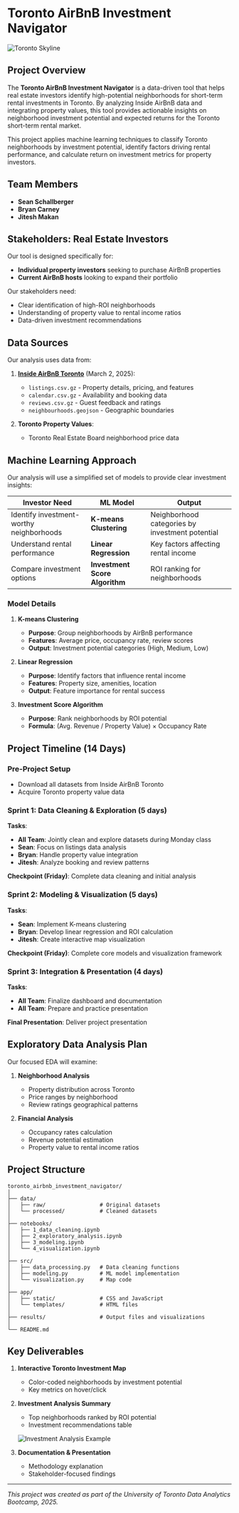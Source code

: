 # Toronto AirBnB Investment Navigator

![Toronto Skyline](https://images.unsplash.com/photo-1517090504586-fde19ea6066f?auto=format&fit=crop&q=80&w=1200)

## Project Overview

The **Toronto AirBnB Investment Navigator** is a data-driven tool that helps real estate investors identify high-potential neighborhoods for short-term rental investments in Toronto. By analyzing Inside AirBnB data and integrating property values, this tool provides actionable insights on neighborhood investment potential and expected returns for the Toronto short-term rental market.

This project applies machine learning techniques to classify Toronto neighborhoods by investment potential, identify factors driving rental performance, and calculate return on investment metrics for property investors.

## Team Members
- **Sean Schallberger**
- **Bryan Carney**
- **Jitesh Makan**

## Stakeholders: Real Estate Investors

Our tool is designed specifically for:
- **Individual property investors** seeking to purchase AirBnB properties
- **Current AirBnB hosts** looking to expand their portfolio

Our stakeholders need:
- Clear identification of high-ROI neighborhoods
- Understanding of property value to rental income ratios
- Data-driven investment recommendations

## Data Sources

Our analysis uses data from:

1. **[Inside AirBnB Toronto](https://insideairbnb.com/get-the-data/)** (March 2, 2025):
   - `listings.csv.gz` - Property details, pricing, and features
   - `calendar.csv.gz` - Availability and booking data
   - `reviews.csv.gz` - Guest feedback and ratings
   - `neighbourhoods.geojson` - Geographic boundaries

2. **Toronto Property Values**:
   - Toronto Real Estate Board neighborhood price data

## Machine Learning Approach

Our analysis will use a simplified set of models to provide clear investment insights:

| Investor Need | ML Model | Output |
|---------------|----------|--------|
| Identify investment-worthy neighborhoods | **K-means Clustering** | Neighborhood categories by investment potential |
| Understand rental performance | **Linear Regression** | Key factors affecting rental income |
| Compare investment options | **Investment Score Algorithm** | ROI ranking for neighborhoods |

### Model Details 

1. **K-means Clustering**
   - **Purpose**: Group neighborhoods by AirBnB performance
   - **Features**: Average price, occupancy rate, review scores
   - **Output**: Investment potential categories (High, Medium, Low)

2. **Linear Regression**
   - **Purpose**: Identify factors that influence rental income
   - **Features**: Property size, amenities, location
   - **Output**: Feature importance for rental success

3. **Investment Score Algorithm**
   - **Purpose**: Rank neighborhoods by ROI potential
   - **Formula**: (Avg. Revenue / Property Value) × Occupancy Rate

## Project Timeline (14 Days)

### Pre-Project Setup
- Download all datasets from Inside AirBnB Toronto
- Acquire Toronto property value data

### Sprint 1: Data Cleaning & Exploration (5 days)
**Tasks**:
- **All Team**: Jointly clean and explore datasets during Monday class
- **Sean**: Focus on listings data analysis
- **Bryan**: Handle property value integration
- **Jitesh**: Analyze booking and review patterns

**Checkpoint (Friday)**: Complete data cleaning and initial analysis

### Sprint 2: Modeling & Visualization (5 days)
**Tasks**:
- **Sean**: Implement K-means clustering
- **Bryan**: Develop linear regression and ROI calculation
- **Jitesh**: Create interactive map visualization

**Checkpoint (Friday)**: Complete core models and visualization framework

### Sprint 3: Integration & Presentation (4 days)
**Tasks**:
- **All Team**: Finalize dashboard and documentation
- **All Team**: Prepare and practice presentation

**Final Presentation**: Deliver project presentation

## Exploratory Data Analysis Plan

Our focused EDA will examine:

1. **Neighborhood Analysis**
   - Property distribution across Toronto
   - Price ranges by neighborhood
   - Review ratings geographical patterns

2. **Financial Analysis**
   - Occupancy rates calculation
   - Revenue potential estimation
   - Property value to rental income ratios

## Project Structure

```
toronto_airbnb_investment_navigator/
│
├── data/
│   ├── raw/                 # Original datasets
│   └── processed/           # Cleaned datasets
│
├── notebooks/
│   ├── 1_data_cleaning.ipynb
│   ├── 2_exploratory_analysis.ipynb
│   ├── 3_modeling.ipynb
│   └── 4_visualization.ipynb
│
├── src/
│   ├── data_processing.py   # Data cleaning functions
│   ├── modeling.py          # ML model implementation
│   └── visualization.py     # Map code
│
├── app/
│   ├── static/              # CSS and JavaScript
│   └── templates/           # HTML files
│
├── results/                 # Output files and visualizations
│
└── README.md
```

## Key Deliverables

1. **Interactive Toronto Investment Map**
   - Color-coded neighborhoods by investment potential
   - Key metrics on hover/click

2. **Investment Analysis Summary**
   - Top neighborhoods ranked by ROI potential
   - Investment recommendations table
   
   ![Investment Analysis Example](https://images.unsplash.com/photo-1460925895917-afdab827c52f?auto=format&fit=crop&q=80&w=1200)

3. **Documentation & Presentation**
   - Methodology explanation
   - Stakeholder-focused findings

---

*This project was created as part of the University of Toronto Data Analytics Bootcamp, 2025.*
